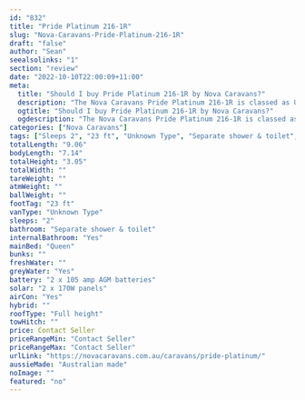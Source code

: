 ```yaml
---
id: "832"
title: "Pride Platinum 216-1R"
slug: "Nova-Caravans-Pride-Platinum-216-1R"
draft: "false"
author: "Sean"
seealsolinks: "1"
section: "review"
date: "2022-10-10T22:00:09+11:00"
meta:
  title: "Should I buy Pride Platinum 216-1R by Nova Caravans?"
  description: "The Nova Caravans Pride Platinum 216-1R is classed as Unknown Type, and sleeps 2 people. It is Australian made and comes in at 23 ft. It generally has Separate shower & toilet."
  ogtitle: "Should I buy Pride Platinum 216-1R by Nova Caravans?"
  ogdescription: "The Nova Caravans Pride Platinum 216-1R is classed as Unknown Type, and sleeps 2 people. It is Australian made and comes in at 23 ft. It generally has Separate shower & toilet."
categories: ["Nova Caravans"]
tags: ["Sleeps 2", "23 ft", "Unknown Type", "Separate shower & toilet", "Full height", "Price Unknown", "Australian made"]
totalLength: "9.06"
bodyLength: "7.14"
totalHeight: "3.05"
totalWidth: ""
tareWeight: ""
atmWeight: ""
ballWeight: ""
footTag: "23 ft"
vanType: "Unknown Type"
sleeps: "2"
bathroom: "Separate shower & toilet"
internalBathroom: "Yes"
mainBed: "Queen"
bunks: ""
freshWater: ""
greyWater: "Yes"
battery: "2 x 105 amp AGM batteries"
solar: "2 x 170W panels"
airCon: "Yes"
hybrid: ""
roofType: "Full height"
towHitch: ""
price: Contact Seller
priceRangeMin: "Contact Seller"
priceRangeMax: "Contact Seller"
urlLink: "https://novacaravans.com.au/caravans/pride-platinum/"
aussieMade: "Australian made"
noImage: ""
featured: "no"
---
```

